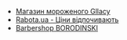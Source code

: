 * [Магазин мороженого Gllacy](https://raccoonroman.github.io/gllacy/)
* [Rabota.ua - Ціни відпочивають](https://raccoonroman.github.io/rabota.ua/)
* [Barbershop BORODINSKI](https://raccoonroman.github.io/barbershop/)